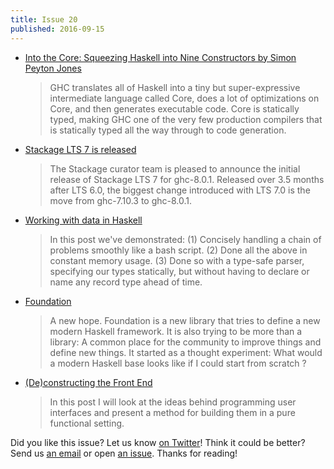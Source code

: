 ```yaml
---
title: Issue 20
published: 2016-09-15
---
```


-   [Into the Core: Squeezing Haskell into Nine Constructors by Simon Peyton Jones](https://www.youtube.com/watch?v=uR_VzYxvbxg)

    > GHC translates all of Haskell into a tiny but super-expressive intermediate language called Core, does a lot of optimizations on Core, and then generates executable code. Core is statically typed, making GHC one of the very few production compilers that is statically typed all the way through to code generation.

-   [Stackage LTS 7 is released](https://juhp.blogspot.com/2016/09/stackage-lts-7-is-released.html)

    > The Stackage curator team is pleased to announce the initial release of Stackage LTS 7 for ghc-8.0.1. Released over 3.5 months after LTS 6.0, the biggest change introduced with LTS 7.0 is the move from ghc-7.10.3 to ghc-8.0.1.

-   [Working with data in Haskell](https://www.fpcomplete.com/blog/2016/09/data-haskell)

    > In this post we've demonstrated: (1) Concisely handling a chain of problems smoothly like a bash script. (2) Done all the above in constant memory usage. (3) Done so with a type-safe parser, specifying our types statically, but without having to declare or name any record type ahead of time.

-   [Foundation](http://tab.snarc.org/posts/haskell/2016-09-09-foundation.html)

    > A new hope. Foundation is a new library that tries to define a new modern Haskell framework. It is also trying to be more than a library: A common place for the community to improve things and define new things. It started as a thought experiment: What would a modern Haskell base looks like if I could start from scratch ?

-   [(De)constructing the Front End](http://asivitz.com/posts/layers)

    > In this post I will look at the ideas behind programming user interfaces and present a method for building them in a pure functional setting.

Did you like this issue?
Let us know [on Twitter](https://twitter.com/haskellweekly)!
Think it could be better?
Send us [an email](info@haskellweekly.news) or open [an issue](https://github.com/haskellweekly/haskellweekly.github.io/issues/new).
Thanks for reading!
